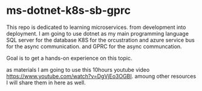 ﻿# ms-dotnet-k8s-sb-gprc
 This repo is dedicated to learning microservices. from development into deployment.
 I am going to use dotnet as my main programming language SQL server for the database K8S for the orcustration and azure service bus for the async communication. and GPRC for the async communcation.
 
Goal is to get a hands-on experience on this topic.

as materials I am going to use this 10hours youtube video https://www.youtube.com/watch?v=DgVjEo3OGBI. amoung other resources I will share them in here as well.

